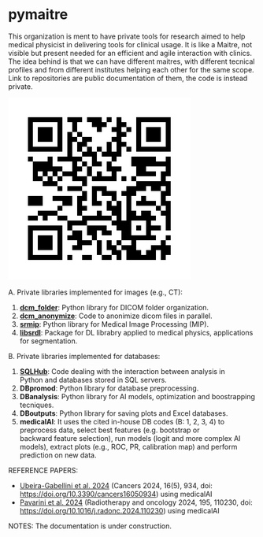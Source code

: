 # pymaitre
This organization is ment to have private tools for research aimed to help medical physicist in delivering tools for clinical usage. 
It is like a Maitre, not visible but present needed for an efficient and agile interaction with clinics. The idea behind is that we can have different maitres, 
with different tecnical profiles and from different institutes helping each other for the same scope.
Link to repositories are public documentation of them, the code is instead private.

![pymaitre_qr_code](https://github.com/pymaitre/.github/blob/main/profile/pymaitre_qrcode.png)

A. Private libraries implemented for images (e.g., CT):
  1) **[dcm_folder](https://pymaitre.github.io/dcm_folder)**:
  Python library for DICOM folder organization.
  2) **[dcm_anonymize](https://pymaitre.github.io/dcm_anonymize)**:
  Code to anonimize dicom files in parallel.
  3) **[srmip](https://pymaitre.github.io/srmip)**:
  Python library for Medical Image Processing (MIP).
  4) **[libsrdl](https://pymaitre.github.io/libsrdl)**:
  Package for DL librabry applied to medical physics, applications for segmentation.

B. Private libraries implemented for databases:
  1) **[SQLHub](https://pymaitre.github.io/SQLHub)**:
  Code dealing with the interaction between analysis in Python and databases stored in SQL servers.
  2) **DBpromod**:
  Python library for database preprocessing.
  3) **DBanalysis**:
  Python library for AI models, optimization and boostrapping tecniques.
  4) **DBoutputs**:
  Python library for saving plots and Excel databases.
  5) **medicalAI**:
  It uses the cited in-house DB codes (B: 1, 2, 3, 4) to preprocess data, select best features (e.g. bootstrap or backward feature selection), 
  run models (logit and more complex AI models), extract plots (e.g., ROC, PR, calibration map) and perform prediction on new data.

REFERENCE PAPERS:
- [Ubeira-Gabellini et al. 2024](https://doi.org/10.3390/cancers16050934) (Cancers 2024, 16(5), 934, doi: https://doi.org/10.3390/cancers16050934) using medicalAI
- [Pavarini et al. 2024](https://doi.org/10.1016/j.radonc.2024.110230) (Radiotherapy and oncology 2024, 195, 110230, doi: https://doi.org/10.1016/j.radonc.2024.110230) using medicalAI

NOTES:
The documentation is under construction.
